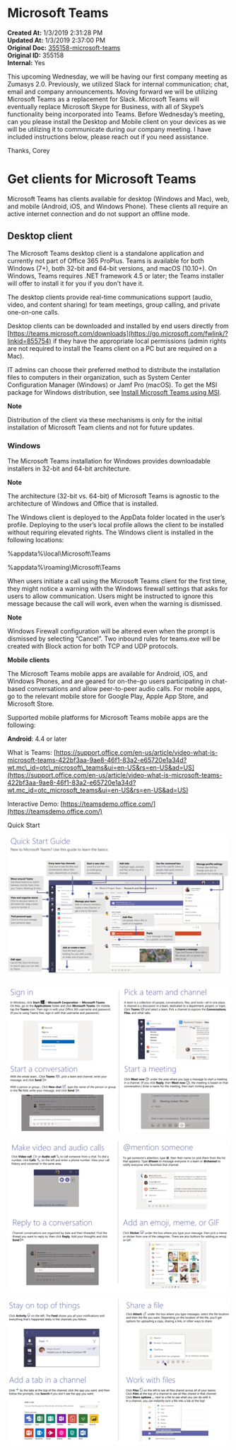 # Microsoft Teams

**Created At:** 1/3/2019 2:31:28 PM  
**Updated At:** 1/3/2019 2:37:00 PM  
**Original Doc:** [355158-microsoft-teams](https://docs.zumasys.com/47150-internal-applications/355158-microsoft-teams)  
**Original ID:** 355158  
**Internal:** Yes  




This upcoming Wednesday, we will be having our first company meeting as Zumasys 2.0. Previously, we utilized Slack for internal communication; chat, email and company announcements. Moving forward we will be utilizing Microsoft Teams as a replacement for Slack. Microsoft Teams will eventually replace Microsoft Skype for Business, with all of Skype’s functionality being incorporated into Teams. Before Wednesday’s meeting, can you please install the Desktop and Mobile client on your devices as we will be utilizing it to communicate during our company meeting. I have included instructions below, please reach out if you need assistance.

Thanks,
Corey

# Get clients for Microsoft Teams

Microsoft Teams has clients available for desktop (Windows and Mac), web, and mobile (Android, iOS, and Windows Phone). These clients all require an active internet connection and do not support an offline mode.

## Desktop client

The Microsoft Teams desktop client is a standalone application and currently not part of Office 365 ProPlus. Teams is available for both Windows (7+), both 32-bit and 64-bit versions, and macOS (10.10+). On Windows, Teams requires .NET framework 4.5 or later; the Teams installer will offer to install it for you if you don't have it.

The desktop clients provide real-time communications support (audio, video, and content sharing) for team meetings, group calling, and private one-on-one calls.

Desktop clients can be downloaded and installed by end users directly from [https://teams.microsoft.com/downloads](https://go.microsoft.com/fwlink/?linkid=855754) if they have the appropriate local permissions (admin rights are not required to install the Teams client on a PC but are required on a Mac).

IT admins can choose their preferred method to distribute the installation files to computers in their organization, such as System Center Configuration Manager (Windows) or Jamf Pro (macOS). To get the MSI package for Windows distribution, see [Install Microsoft Teams using MSI](https://docs.microsoft.com/en-us/microsoftteams/msi-deployment).

**Note**

Distribution of the client via these mechanisms is only for the initial installation of Microsoft Team clients and not for future updates.

### Windows

The Microsoft Teams installation for Windows provides downloadable installers in 32-bit and 64-bit architecture.

**Note**

The architecture (32-bit vs. 64-bit) of Microsoft Teams is agnostic to the architecture of Windows and Office that is installed.

The Windows client is deployed to the AppData folder located in the user’s profile. Deploying to the user’s local profile allows the client to be installed without requiring elevated rights. The Windows client is installed in the following locations:

%appdata%\local\Microsoft\Teams

%appdata%\roaming\Microsoft\Teams

When users initiate a call using the Microsoft Teams client for the first time, they might notice a warning with the Windows firewall settings that asks for users to allow communication. Users might be instructed to ignore this message because the call will work, even when the warning is dismissed.

**Note**

Windows Firewall configuration will be altered even when the prompt is dismissed by selecting “Cancel”. Two inbound rules for teams.exe will be created with Block action for both TCP and UDP protocols.

**Mobile clients**

The Microsoft Teams mobile apps are available for Android, iOS, and Windows Phones, and are geared for on-the-go users participating in chat-based conversations and allow peer-to-peer audio calls. For mobile apps, go to the relevant mobile store for Google Play, Apple App Store, and Microsoft Store.

Supported mobile platforms for Microsoft Teams mobile apps are the following:

**Android**: 4.4 or later



What is Teams: [https://support.office.com/en-us/article/video-what-is-microsoft-teams-422bf3aa-9ae8-46f1-83a2-e65720e1a34d?wt.mc\_id=otc\_microsoft\_teams&ui=en-US&rs=en-US&ad=US](https://support.office.com/en-us/article/video-what-is-microsoft-teams-422bf3aa-9ae8-46f1-83a2-e65720e1a34d?wt.mc_id=otc_microsoft_teams&ui=en-US&rs=en-US&ad=US)



Interactive Demo: [https://teamsdemo.office.com/](https://teamsdemo.office.com/)



Quick Start

![355158-microsoft-teams: 1546526058308-1546526058308](./1546526058308-1546526058308.jpg)

![355158-microsoft-teams: 1546526095424-1546526095424](./1546526095424-1546526095424.jpg)



![355158-microsoft-teams: 1546526143090-1546526143090](./1546526143090-1546526143090.jpg)



![355158-microsoft-teams: 1546526191853-1546526191853](./1546526191853-1546526191853.jpg)
